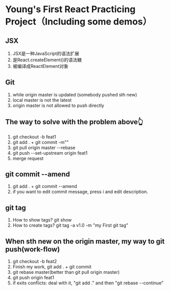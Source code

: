 # Young's First React Practicing Project（Including some demos）

## JSX

  1. JSX是一种JavaScript的语法扩展
  2. 是React.createElement()的语法糖
  3. 被编译成ReactElement对象

## Git

  1. while origin master is updated (somebody pushed sth new)
  2. local master is not the latest
  3. origin master is not allowed to push directly

## The way to solve with the problem above👆

  1. git checkout -b feat1
  2. git add . + git commit -m""
  3. git pull origin master --rebase
  4. git push --set-upstream origin feat1
  5. merge request

## git commit --amend

  1. git add . + git commit --amend
  2. if you want to edit commit message, press i and edit description.

## git tag

  1. How to show tags?  git show
  2. How to create tags? git tag -a v1.0 -m "my First git tag"

## When sth new on the origin master, my way to git push(work-flow)

  1. git checkout -b feat2
  2. Finish my work, git add . + git commit
  3. git rebase master(better than git pull origin master)
  4. git push origin feat1
  5. if exits conflicts: deal with it, "git add ." and then "git rebase --continue"
